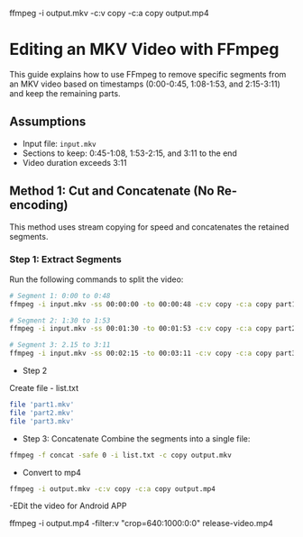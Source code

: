 ffmpeg -i output.mkv -c:v copy -c:a copy output.mp4

# Editing an MKV Video with FFmpeg

This guide explains how to use FFmpeg to remove specific segments from an MKV video based on timestamps (0:00-0:45, 1:08-1:53, and 2:15-3:11) and keep the remaining parts.

## Assumptions
- Input file: `input.mkv`
- Sections to keep: 0:45-1:08, 1:53-2:15, and 3:11 to the end
- Video duration exceeds 3:11

## Method 1: Cut and Concatenate (No Re-encoding)
This method uses stream copying for speed and concatenates the retained segments.

### Step 1: Extract Segments
Run the following commands to split the video:

```bash
# Segment 1: 0:00 to 0:48
ffmpeg -i input.mkv -ss 00:00:00 -to 00:00:48 -c:v copy -c:a copy part1.mkv

# Segment 2: 1:30 to 1:53
ffmpeg -i input.mkv -ss 00:01:30 -to 00:01:53 -c:v copy -c:a copy part2.mkv

# Segment 3: 2.15 to 3:11 
ffmpeg -i input.mkv -ss 00:02:15 -to 00:03:11 -c:v copy -c:a copy part3.mkv
```


- Step 2

Create file - list.txt
```bash
file 'part1.mkv'
file 'part2.mkv'
file 'part3.mkv'
```

- Step 3: Concatenate
Combine the segments into a single file:


```bash
ffmpeg -f concat -safe 0 -i list.txt -c copy output.mkv
```


- Convert to mp4

```bash
ffmpeg -i output.mkv -c:v copy -c:a copy output.mp4
```


-EDit the video for Android APP

ffmpeg -i output.mp4 -filter:v "crop=640:1000:0:0" release-video.mp4